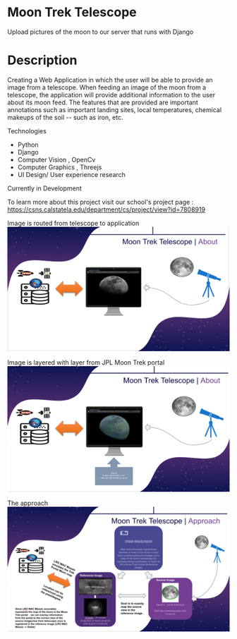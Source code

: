 # Moon Trek Telescope 
Upload pictures of the moon to our server that runs with Django 

# Description
Creating a Web Application in which the user will be able to provide an image from a telescope. When feeding an image of the moon from a telescope, the application will provide additional information to the user about its moon feed. The features that are provided are important annotations such as important landing sites, local temperatures, chemical makeups of the soil -- such as iron, etc. 

Technologies
- Python
- Django 
- Computer Vision , OpenCv
- Computer Graphics , Threejs
- UI Design/ User experience research

Currently in Development

To learn more about this project visit our school's project page :  https://csns.calstatela.edu/department/cs/project/view?id=7808919


Image is routed from telescope to application 
![Telescope Moon Trek ](https://raw.githubusercontent.com/nicocoa10/MoonTrekImageUploader/master/Screen%20Shot%202020-11-26%20at%204.00.49%20PM.png)

Image is layered with layer from JPL Moon Trek portal
![Telescope Moon Trek ](https://raw.githubusercontent.com/nicocoa10/MoonTrekImageUploader/master/Screen%20Shot%202020-11-26%20at%204.01.00%20PM.png)

The approach 
![Telescope Moon Trek ](https://raw.githubusercontent.com/nicocoa10/MoonTrekImageUploader/master/Screen%20Shot%202020-11-26%20at%204.01.10%20PM.png)

